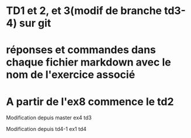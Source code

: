 # TD1 et 2, et 3(modif de branche td3-4) sur git
# réponses et commandes dans chaque fichier markdown avec le nom de l'exercice associé

# A partir de l'ex8 commence le td2

Modification depuis master ex4 td3

Modification depuis td4-1 ex1 td4
